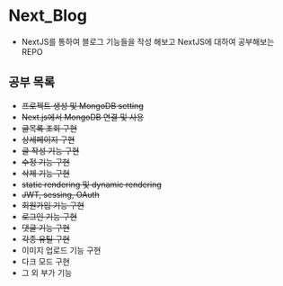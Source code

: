 # Next_Blog
 * NextJS를 통하여 블로그 기능들을 작성 해보고 NextJS에 대하여 공부해보는 REPO

## 공부 목록
 * ~~프로젝트 생성 및 MongoDB setting~~
 * ~~Next.js에서 MongoDB 연결 및 사용~~
 * ~~글목록 조회 구현~~
 * ~~상세페이지 구현~~
 * ~~글 작성 기능 구현~~
 * ~~수정 기능 구현~~
 * ~~삭제 기능 구현~~
 * ~~static rendering 및 dynamic rendering~~
 * ~~JWT, sessing, OAuth~~
 * ~~회원가입 기능 구현~~
 * ~~로그인 기능 구현~~
 * ~~댓글 기능 구현~~
 * ~~각종 유틸 구현~~
 * 이미지 업로드 기능 구현
 * 다크 모드 구현
 * 그 외 부가 기능
